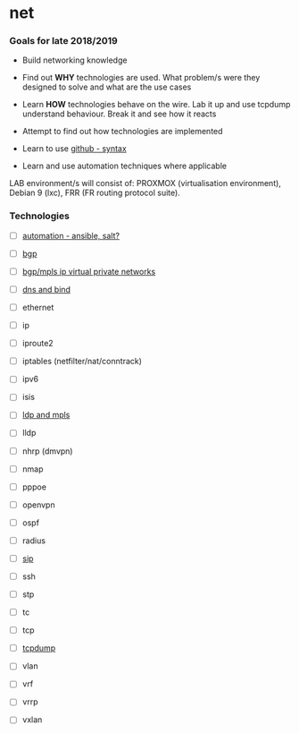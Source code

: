 # net

### Goals for late 2018/2019

* Build networking knowledge

* Find out **WHY** technologies are used.  What problem/s were they designed to solve and what are the use cases

* Learn **HOW** technologies behave on the wire.  Lab it up and use tcpdump understand behaviour.  Break it and see how it reacts

* Attempt to find out how technologies are implemented

* Learn to use [github - syntax](https://help.github.com/articles/basic-writing-and-formatting-syntax/)

* Learn and use automation techniques where applicable

LAB environment/s will consist of: PROXMOX (virtualisation environment), Debian 9 (lxc), FRR (FR routing protocol suite).

### Technologies

- [ ] [automation - ansible, salt?](https://github.com/inband/net/tree/master/automation)
- [ ] [bgp](https://github.com/inband/net/tree/master/bgp)
- [ ] [bgp/mpls ip virtual private networks](https://github.com/inband/net/tree/master/bgp_mpls)
- [ ] [dns and bind](https://github.com/inband/net/tree/master/dns_bind)
- [ ] ethernet
- [ ] ip
- [ ] iproute2
- [ ] iptables (netfilter/nat/conntrack)
- [ ] ipv6
- [ ] isis
- [ ] [ldp and mpls](https://github.com/inband/net/tree/master/ldp) 
- [ ] lldp
- [ ] nhrp (dmvpn)
- [ ] nmap
- [ ] pppoe
- [ ] openvpn
- [ ] ospf
- [ ] radius
- [ ] [sip](https://github.com/inband/net/tree/master/sip)
- [ ] ssh
- [ ] stp
- [ ] tc
- [ ] tcp
- [ ] [tcpdump](https://github.com/inband/net/tree/master/tcpdump)
- [ ] vlan
- [ ] vrf
- [ ] vrrp
- [ ] vxlan




